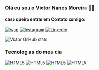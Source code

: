### Olá eu sou o Victor Nunes Moreira 👋🏻

#### caso queira entrar em Contato comigo:
[![wpp](	https://img.shields.io/badge/WhatsApp-25D366?style=for-the-badge&logo=whatsapp&logoColor=white)](https://wa.me/551198993913)
[![Instagram](https://img.shields.io/badge/Instagram-E4405F?style=for-the-badge&logo=instagram&logoColor=white)](https://www.instagram.com/vitinz.__/)
[![Linkedin](https://img.shields.io/badge/LinkedIn-0077B5?style=for-the-badge&logo=linkedin&logoColor=white)](https://www.linkedin.com/in/victor-nunes-moreira-b4a437281/)

![Victor GitHub stats](https://github-readme-stats.vercel.app/api?username=V1ctorNunes&show_icons=true&theme=blue_navy)

### Tecnologias do meu dia

<div style="display: inline_block">
  <img align="center" alt="HTML5" src="https://img.shields.io/badge/HTML5-E34F26?style=for-the-badge&logo=html5&logoColor=white">
  <img align="center" alt="HTML5" src="https://img.shields.io/badge/CSS3-1572B6?style=for-the-badge&logo=css3&logoColor=white">
  <img align="center" alt="HTML5" src="https://img.shields.io/badge/JavaScript-F7DF1E?style=for-the-badge&logo=javascript&logoColor=black">
  <img align="center" alt="HTML5" src="https://img.shields.io/badge/C%2B%2B-00599C?style=for-the-badge&logo=c%2B%2B&logoColor=white">
</div>
